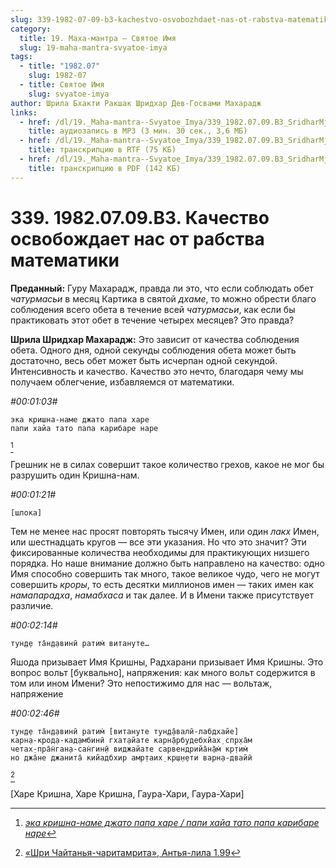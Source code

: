 ```yaml
---
slug: 339-1982-07-09-b3-kachestvo-osvobozhdaet-nas-ot-rabstva-matematiki
category:
  title: 19. Маха-мантра — Святое Имя
  slug: 19-maha-mantra-svyatoe-imya
tags:
  - title: "1982.07"
    slug: 1982-07
  - title: Святое Имя
    slug: svyatoe-imya
author: Шрила Бхакти Ракшак Шридхар Дев-Госвами Махарадж
links:
  - href: /dl/19._Maha-mantra--Svyatoe_Imya/339_1982.07.09.B3_SridharMj_Kachestvo_osvobozhdaet_nas_ot_rabstva_matematiki.mp3
    title: аудиозапись в MP3 (3 мин. 30 сек., 3,6 МБ)
  - href: /dl/19._Maha-mantra--Svyatoe_Imya/339_1982.07.09.B3_SridharMj_Kachestvo_osvobozhdaet_nas_ot_rabstva_matematiki.rtf
    title: транскрипцию в RTF (75 КБ)
  - href: /dl/19._Maha-mantra--Svyatoe_Imya/339_1982.07.09.B3_SridharMj_Kachestvo_osvobozhdaet_nas_ot_rabstva_matematiki.pdf
    title: транскрипцию в PDF (142 КБ)
---
```


# 339. 1982.07.09.B3. Качество освобождает нас от рабства математики

**Преданный:** Гуру Махарадж, правда ли это, что если соблюдать обет *чатурмасьи* в месяц Картика в святой *дхаме*, то можно обрести благо соблюдения всего обета в течение всей *чатурмасьи*, как если бы практиковать этот обет в течение четырех месяцев? Это правда?

**Шрила Шридхар Махарадж:** Это зависит от качества соблюдения обета. Одного дня, одной секунды соблюдения обета может быть достаточно, весь обет может быть исчерпан одной секундой. Интенсивность и качество. Качество это нечто, благодаря чему мы получаем облегчение, избавляемся от математики.

*#00:01:03#*

    эка кришна-наме джато папа харе
    папи хайа тато папа карибаре наре
[^_ftn1]

Грешник не в силах совершит такое количество грехов, какое не мог бы разрушить один Кришна-нам.

*#00:01:21#*

    [шлока]

Тем не менее нас просят повторять тысячу Имен, или один *лакх* Имен, или шестнадцать кругов — все эти указания. Но что это значит? Эти фиксированные количества необходимы для практикующих низшего порядка. Но наше внимание должно быть направлено на качество: одно Имя способно совершить так много, такое великое чудо, чего не могут совершить *кроры*, то есть десятки миллионов имен — таких имен как *намапарадха*, *намабхаса* и так далее. И в Имени также присутствует различие.

*#00:02:14#*

    тун̣д̣е та̄н̣д̣авинӣ ратим̇ витануте…

Яшода призывает Имя Кришны, Радхарани призывает Имя Кришны. Это вопрос вольт [буквально], напряжения: как много вольт содержится в том или ином Имени? Это непостижимо для нас — вольтаж, напряжение

*#00:02:46#*

    тун̣д̣е та̄н̣д̣авинӣ ратим̇ [витануте тун̣д̣а̄валӣ-лабдхайе]
    карн̣а-крод̣а-кад̣амбинӣ гхат̣айате карн̣а̄рбудебхйах̣ спр̣ха̄м
    четах̣-пра̄н̇ган̣а-сан̇гин̣ӣ виджайате сарвендрийа̄н̣а̄м̇ кр̣тим̇
    но джа̄не джанита̄ кийадбхир амр̣таих̣ кр̣ш̣н̣ети варн̣а-двайӣ
[^_ftn2]

[Харе Кришна, Харе Кришна, Гаура-Хари, Гаура-Хари]



[^_ftn1]: [*эка кришна-наме джато папа харе / папи хайа тато папа карибаре наре*](../notes/shloka/eka-krishna-name-dzhato-papa.md)

[^_ftn2]: [«Шри Чайтанья-чаритамрита», Антья-лила 1.99](../notes/shri-chajtanya-charitamrita-antya-lila/shri-chajtanya-charitamrita-antya-lila-1-99.md)
